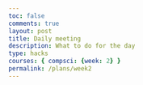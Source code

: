 ```yaml
---
toc: false
comments: true
layout: post
title: Daily meeting
description: What to do for the day
type: hacks
courses: { compsci: {week: 2} }
permalink: /plans/week2
---
```



